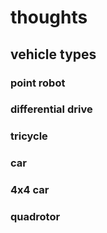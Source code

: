 # thoughts

## vehicle types
### point robot

### differential drive

### tricycle

### car

### 4x4 car

### quadrotor
